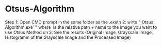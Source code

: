 # Otsus-Algorithm
Step 1: Open CMD prompt in the same folder as the .exe\n
     2: wirte "'Otsus Algorithm.exe' <image>" where <image> is the relative path + name to the image you want to use Otsus Method on
     3: See the results (Original Image, Grayscale Image, Histogramm of the Grayscale Image and the Processed Image)
